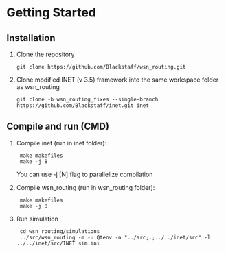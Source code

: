 # Getting Started
## Installation
1. Clone the repository

    `git clone https://github.com/Blackstaff/wsn_routing.git`

1. Clone modified INET (v 3.5) framework into the same workspace folder as wsn_routing

    `git clone -b wsn_routing_fixes --single-branch https://github.com/Blackstaff/inet.git inet`

## Compile and run (CMD)
1. Compile inet (run in inet folder):

        make makefiles
        make -j 8
    You can use -j [N] flag to parallelize compilation

2. Compile wsn_routing (run in wsn_routing folder):

        make makefiles
        make -j 8
3. Run simulation

        cd wsn_routing/simulations
        ../src/wsn_routing -m -u Qtenv -n "../src;.;../../inet/src" -l ../../inet/src/INET sim.ini
